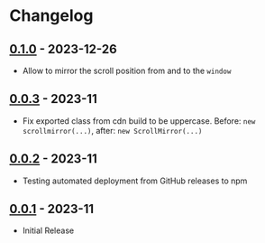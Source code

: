 # Changelog

## [0.1.0] - 2023-12-26

- Allow to mirror the scroll position from and to the `window`

## [0.0.3] - 2023-11

- Fix exported class from cdn build to be uppercase. Before: `new scrollmirror(...)`, after: `new ScrollMirror(...)`

## [0.0.2] - 2023-11

- Testing automated deployment from GitHub releases to npm

## [0.0.1] - 2023-11

- Initial Release

[0.1.0]: https://github.com/swup/fragment-plugin/releases/tag/0.1.0
[0.0.3]: https://github.com/swup/fragment-plugin/releases/tag/0.0.3
[0.0.2]: https://github.com/swup/fragment-plugin/releases/tag/0.0.2
[0.0.1]: https://github.com/swup/fragment-plugin/releases/tag/0.0.1
